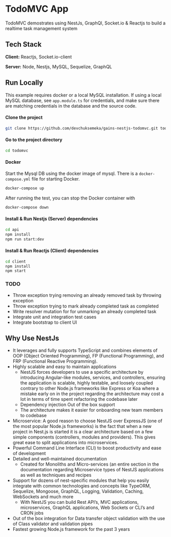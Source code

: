 
# TodoMVC App

TodoMVC demostrates using NestJs, GraphQl, Socket.io & Reactjs to build a realtime task management system
## Tech Stack

**Client:** Reactjs, Socket.io-client

**Server:** Node, Nestjs, MySQL, Sequelize, GraphQL

  
## Run Locally

This example requires docker or a local MySQL installation.  If using a local MySQL database, see `app.module.ts` for credentials, and make sure there are matching credentials in the database and the source code.

#### Clone the project

```bash
git clone https://github.com/devchuksemeka/gains-nestjs-todomvc.git todomvc
```

#### Go to the project directory

```bash
cd todomvc
```

#### Docker
Start the Mysql DB using the docker image of mysql. There is a `docker-compose.yml` file for starting Docker.

```bash
docker-compose up
```

After running the test, you can stop the Docker container with

```bash
docker-compose down
```

#### Install & Run Nestjs (Server) dependencies

```bash
cd api
npm install
npm run start:dev
```

#### Install & Run Reactjs (Client) dependencies

```bash
cd client
npm install
npm start
```

### TODO
- Throw exception trying removing an already removed task by throwing exception
- Throw exception trying to mark already completed task as completed
- Write resolver mutation for for unmarking an already completed task
- Integrate unit and integration test cases
- Integrate bootstrap to client UI


## Why Use NestJs

* It leverages and fully supports TypeScript and combines elements of OOP (Object Oriented Programming), FP (Functional Programming), and FRP (Functional Reactive Programming).
* Highly scalable and easy to maintain applications
    * NestJS forces developers to use a specific architecture by introducing Angular-like modules, services, and controllers, ensuring the application is scalable, highly testable, and loosely coupled contrary to other Node.js frameworks like Express or Koa where a mistake early on in the project regarding the architecture may cost a lot in terms of time spent refactoring the codebase later
    * Dependency injection Out of the box support
    * The architecture makes it easier for onboarding new team members to codebase 
* Microservice: A good reason to choose NestJS over ExpressJS (one of the most popular Node.js frameworks) is the fact that when a new project in Nest.js is started it is a clear architecture based on a few simple components (controllers, modules and providers). This gives great ease to split applications into microservices.
* Powerful Command Line Interface (CLI) to boost productivity and ease of development
* Detailed and well-maintained documentation
    * Created for Monoliths and Micro-services (an entire section in the documentation regarding Microservice types of NestJS applications as well as techniques and recipes
* Support for dozens of nest-specific modules that help you easily integrate with common technologies and concepts like TypeORM, Sequelize, Mongoose, GraphQL, Logging, Validation, Caching, WebSockets and much more
    * With NestJS you can build Rest API’s, MVC applications, microservices, GraphQL applications, Web Sockets or CLI’s and CRON jobs
* Out of the box integration for Data transfer object validation with the use of Class validator and validation pipes
* Fastest growing Node.js framework for the past 3 years